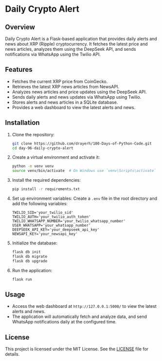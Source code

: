 # Daily Crypto Alert

## Overview

Daily Crypto Alert is a Flask-based application that provides daily alerts and news about XRP (Ripple) cryptocurrency. It fetches the latest price and news articles, analyzes them using the DeepSeek API, and sends notifications via WhatsApp using the Twilio API.

## Features

- Fetches the current XRP price from CoinGecko.
- Retrieves the latest XRP news articles from NewsAPI.
- Analyzes news articles and price updates using the DeepSeek API.
- Sends daily alerts and news updates via WhatsApp using Twilio.
- Stores alerts and news articles in a SQLite database.
- Provides a web dashboard to view the latest alerts and news.

## Installation

1. Clone the repository:
    ```sh
    git clone https://github.com/drayerh/100-Days-of-Python-Code.git
    cd day-96-daily-crypto-alert
    ```

2. Create a virtual environment and activate it:
    ```sh
    python -m venv venv
    source venv/bin/activate  # On Windows use `venv\Scripts\activate`
    ```

3. Install the required dependencies:
    ```sh
    pip install -r requirements.txt
    ```

4. Set up environment variables:
    Create a `.env` file in the root directory and add the following variables:
    ```dotenv
    TWILIO_SID='your_twilio_sid'
    TWILIO_AUTH='your_twilio_auth_token'
    TWILIO_WHATSAPP_NUMBER='your_twilio_whatsapp_number'
    USER_WHATSAPP='your_whatsapp_number'
    DEEPSEEK_API_KEY='your_deepseek_api_key'
    NEWSAPI_KEY='your_newsapi_key'
    ```

5. Initialize the database:
    ```sh
    flask db init
    flask db migrate
    flask db upgrade
    ```

6. Run the application:
    ```sh
    flask run
    ```

## Usage

- Access the web dashboard at `http://127.0.0.1:5000/` to view the latest alerts and news.
- The application will automatically fetch and analyze data, and send WhatsApp notifications daily at the configured time.

## License

This project is licensed under the MIT License. See the [LICENSE](LICENSE) file for details.